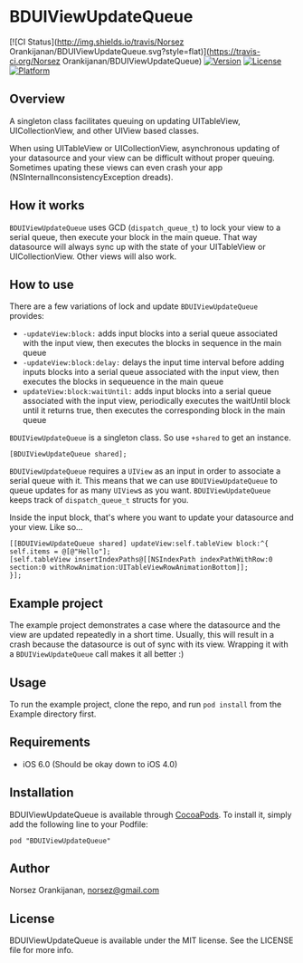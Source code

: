 # BDUIViewUpdateQueue

[![CI Status](http://img.shields.io/travis/Norsez Orankijanan/BDUIViewUpdateQueue.svg?style=flat)](https://travis-ci.org/Norsez Orankijanan/BDUIViewUpdateQueue)
[![Version](https://img.shields.io/cocoapods/v/BDUIViewUpdateQueue.svg?style=flat)](http://cocoapods.org/pods/BDUIViewUpdateQueue)
[![License](https://img.shields.io/cocoapods/l/BDUIViewUpdateQueue.svg?style=flat)](http://cocoapods.org/pods/BDUIViewUpdateQueue)
[![Platform](https://img.shields.io/cocoapods/p/BDUIViewUpdateQueue.svg?style=flat)](http://cocoapods.org/pods/BDUIViewUpdateQueue)

## Overview

A singleton class facilitates queuing on updating UITableView, UICollectionView, and other UIView based classes.

When using UITableView or UICollectionView, asynchronous updating of your datasource and your view can be difficult without proper queuing. Sometimes upating these views can even crash your app (NSInternalInconsistencyException dreads). 

## How it works

`BDUIViewUpdateQueue` uses GCD (`dispatch_queue_t`) to lock your view to a serial queue, then execute your block in the main queue. That way datasource will always sync up with the state of your UITableView or UICollectionView. Other views will also work. 

## How to use

There are a few variations of lock and update `BDUIViewUpdateQueue` provides:

- `-updateView:block:` adds input blocks into a serial queue associated with the input view, then executes the blocks in sequence in the main queue
- `-updateView:block:delay:` delays the input time interval before adding inputs blocks into a serial queue associated with the input view, then executes the blocks in sequeuence in the main queue
- `updateView:block:waitUntil:` adds input blocks into a serial queue associated with the input view, periodically executes the waitUntil block until it returns true, then executes the corresponding block in the main queue

`BDUIViewUpdateQueue` is a singleton class. So use `+shared` to get an instance. 

```
[BDUIViewUpdateQueue shared];
```

`BDUIViewUpdateQueue` requires a `UIView` as an input in order to associate a serial queue with it. This means that we can use `BDUIViewUpdateQueue` to queue updates for as many `UIView`s as you want. `BDUIViewUpdateQueue` keeps track of `dispatch_queue_t` structs for you.

Inside the input block, that's where you want to update your datasource and your view. Like so…

```
[[BDUIViewUpdateQueue shared] updateView:self.tableView block:^{
self.items = @[@"Hello"];
[self.tableView insertIndexPaths@[[NSIndexPath indexPathWithRow:0 section:0 withRowAnimation:UITableViewRowAnimationBottom]];
}];
```

## Example project

The example project demonstrates a case where the datasource and the view are updated repeatedly in a short time. Usually, this will result in a crash because the datasource is out of sync with its view. Wrapping it with a `BDUIViewUpdateQueue` call makes it all better :)

## Usage

To run the example project, clone the repo, and run `pod install` from the Example directory first.

## Requirements

- iOS 6.0 (Should be okay down to iOS 4.0)

## Installation

BDUIViewUpdateQueue is available through [CocoaPods](http://cocoapods.org). To install
it, simply add the following line to your Podfile:

```
pod "BDUIViewUpdateQueue"
```

## Author

Norsez Orankijanan, norsez@gmail.com

## License

BDUIViewUpdateQueue is available under the MIT license. See the LICENSE file for more info.
